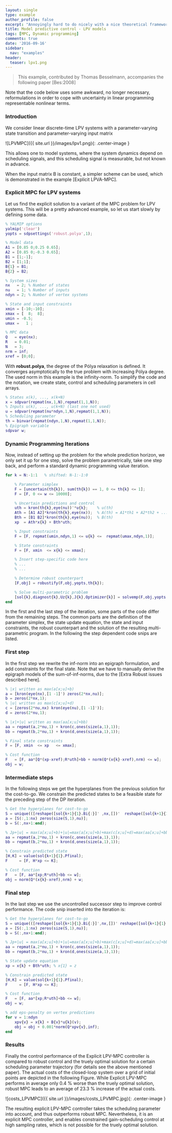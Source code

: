 ```yaml
---
layout: single
type: example
author_profile: false
excerpt: "Annoyingly hard to do nicely with a nice theoretical framework. Let's try dynamic programming."
title: Model predictive control - LPV models
tags: [MPC, Dynamic programming]
comments: true
date: '2016-09-16'
sidebar:
  nav: "examples"
header:
  teaser: lpv1.png
---
```


> This example, contributed by Thomas Besselmann, accompanies the following paper [Bes:2008]

Note that the code below uses some awkward, no longer necessary, reformulations in order to cope with uncertainty in linear programming representable nonlinear terms.

### Introduction

We consider linear discrete-time LPV systems with a
parameter-varying state transition and parameter-varying input matrix

![LPVMPC]({{ site.url }}/images/lpv1.png){: .center-image }

This allows one to model systems, where the system dynamics depend on scheduling signals, and this scheduling signal is measurable, but not known in advance.

When the input matrix B is constant, a simpler scheme can be used, which is demonstrated in the example [Explicit LPVA-MPC].

### Explicit MPC for LPV systems

Let us find the explicit solution to a variant of the MPC problem for LPV systems. This will be a pretty advanced example, so let us start slowly by defining some data.

````matlab
% YALMIP options
yalmip('clear')
yopts = sdpsettings('robust.polya',1);

% Model data
A1 = [0.85 0;0.25 0.65];
A2 = [0.85 0;-0.3 0.65];
B1 = [1;-1];
B2 = [1;1];
B{1} = B1;
B{2} = B2;

% System sizes
nx   = 2; % Number of states
nu   = 1; % Number of inputs
ndyn = 2; % Number of vertex systems

% State and input constraints
xmin = [-10;-10];
xmax = [  8;  8];
umin = -0.5;
umax =   1 ;

% MPC data
Q   = eye(nx);
R   = 0.01;
N   = 3;
nrm = inf;
xref = [0;0];
````

With **robust.polya**, the degree of the Pólya relaxation is defined. It converges asymptotically to the true problem with increasing Pólya degree. The used norm in this example is the infinity-norm. To simplify the code and the notation, we create state, control and scheduling parameters in cell arrays.

````matlab
% States x(k), ..., x(k+N)
x = sdpvar(repmat(nx,1,N),repmat(1,1,N));
% Inputs u(k), ..., u(k+N) (last one not used)
u = sdpvar(repmat(nu*ndyn,1,N),repmat(1,1,N));
% Scheduling parameter
th = binvar(repmat(ndyn,1,N),repmat(1,1,N));
% Epigraph variable
sdpvar w;
````

### Dynamic Programming Iterations

Now, instead of setting up the problem for the whole prediction horizon, we only set it up for one step, solve the problem parametrically, take one step back, and perform a standard dynamic programming value iteration.

````matlab
for k = N:-1:1   % shifted: N-1:-1:0

    % Parameter simplex
    F = [uncertain(th{k}), sum(th{k}) == 1, 0 <= th{k} <= 1];
    F = [F, 0 <= w <= 10000];

    % Uncertain predictions and control
    uth = kron(th{k},eye(nu))'*u{k};    % u(th)
    Ath = [A1 A2]*kron(th{k},eye(nx));  % A(th) = A1*th1 + A2*th2 + ...
    Bth = [B1 B2]*kron(th{k},eye(nu));  % B(th)    
    xp  = Ath*x{k} + Bth*uth;

    % Input constraints
    F = [F, repmat(umin,ndyn,1) <= u{k} <=  repmat(umax,ndyn,1)];

    % State constraints
    F = [F, xmin  <= x{k} <= xmax];

    % Insert step-specific code here
    % ...
    % ...

    % Determine robust counterpart
    [F,obj] = robustify(F,obj,yopts,th{k});

    % Solve multi-parametric problem
    [sol{k},diagnost{k},Uz{k},J{k},Optimizer{k}] = solvemp(F,obj,yopts,x{k},u{k});
end
````

In the first and the last step of the iteration, some parts of the code differ from the remaining steps. The common parts are the definition of the parameter simplex, the state update equation, the state and input constraints, the robust counterpart and the solution of the resulting multi-parametric program. In the following the step dependent code snips are listed.

### First step

In the first step we rewrite the inf-norm into an epigraph formulation, and add constraints for the final state. Note that we have to manually derive the epigraph models of the sum-of-inf-norms, due to the [Extra Robust issues described here].

````matlab
% |x| written as max(a[x;u]+b)
a = [kron(eye(nx),[1 -1]') zeros(2*nx,nu)];
b = zeros(2*nx,1);
% |u| written as max(c[x;u]+d)
c = [zeros(2*nu,nx) kron(eye(nu),[1 -1]')];
d = zeros(2*nu,1);

% |x|+|u| written as max(aa[x;u]+bb)
aa = repmat(a,2*nu,1) + kron(c,ones(size(a,1),1));
bb = repmat(b,2*nu,1) + kron(d,ones(size(a,1),1));

% Final state constraints
F = [F, xmin  <= xp   <= xmax];

% Cost function
F   = [F, aa*[Q*(xp-xref);R*uth]+bb + norm(Q*(x{k}-xref),nrm) <= w];
obj = w;
````

### Intermediate steps

In the following steps we get the hyperplanes from the previous solution for the cost-to-go. We constrain the predicted states to be a feasible state for the preceding step of the DP iteration.

````matlab
% Get the hyperplanes for cost-to-go
S = unique(([reshape([sol{k+1}{1}.Bi{:}]' ,nx,[])'  reshape([sol{k+1}{1}.Ci{:}]' ,[],nu)]),'rows');
a = [S(:,1:nx) zeros(size(S,1),nu)];
b = S(:,nx+1:end);

% Jp+|u| = max(a[x;u]+b)+|u|=max(a[x;u]+b)+max(c[x;u]+d)=max(aa[x;u]+bb)
aa = repmat(a,2*nu,1) + kron(c,ones(size(a,1),1));
bb = repmat(b,2*nu,1) + kron(d,ones(size(a,1),1));

% Constrain predicted state
[H,K] = value(sol{k+1}{1}.Pfinal);
F     = [F, H*xp <= K];

% Cost function
F   = [F, aa*[xp;R*uth]+bb <= w];
obj = norm(Q*(x{k}-xref),nrm) + w;
````

### Final step

In the last step we use the uncontrolled successor step to improve control performance. The code snip inserted into the iteration is:

````matlab
% Get the hyperplanes for cost-to-go
S = unique(([reshape([sol{k+1}{1}.Bi{:}]',nx,[])' reshape([sol{k+1}{1}.Ci{:}]',[],nu)]),'rows');
a = [S(:,1:nx) zeros(size(S,1),nu)];
b = S(:,nx+1:end);

% Jp+|u| = max(a[x;u]+b)+|u|=max(a[x;u]+b)+max(c[x;u]+d)=max(aa[x;u]+bb)
aa = repmat(a,2*nu,1) + kron(c,ones(size(a,1),1));
bb = repmat(b,2*nu,1) + kron(d,ones(size(a,1),1));

% State update equation
xp = x{k} + Bth*uth; % x{1} = z

% Constrain predicted state
[H,K] = value(sol{k+1}{1}.Pfinal);
F     = [F, H*xp <= K];

% Cost function
F   = [F, aa*[xp;R*uth]+bb <= w];
obj = w;

% add eps-penalty on vertex predictions
for v = 1:ndyn
    xpv{v} = x{k} + B{v}*u{k}(v);
    obj = obj + 0.001*norm(Q*xpv{v},inf);
end
````

### Results

Finally the control performance of the Explicit LPV-MPC controller is compared to robust control and the truely optimal solution for a certain scheduling parameter trajectory (for details see the above mentioned paper).
The actual costs of the closed-loop system over a grid of initial points are depicted in the following Figure. While Explicit LPV-MPC performs in average only 0.4 % worse than the truely optimal solution, robust MPC leads to an average of 23.3 % increase of the actual costs.

![costs_LPVMPC]({{ site.url }}/images/costs_LPVMPC.jpg){: .center-image }

The resulting explicit LPV-MPC controller takes the scheduling parameter into account, and thus outperforms robust MPC. Nevertheless, it is an explicit MPC controller, and enables constrained gain-scheduling control at high sampling rates, which is not possible for the truely optimal solution.
